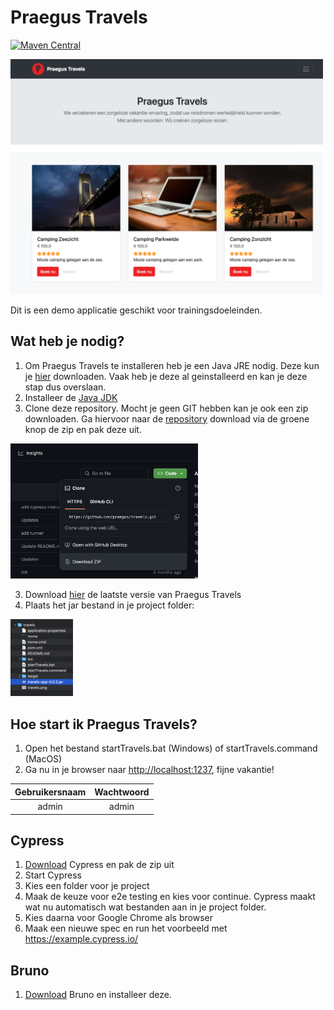 # Praegus Travels

[![Maven Central](https://img.shields.io/maven-central/v/nl.praegus/travels-app.svg?maxAge=21600)](https://mvnrepository.com/artifact/nl.praegus/travels-app)

[<img src="travels.png" width="500"/>](travels.png)

Dit is een demo applicatie geschikt voor trainingsdoeleinden.

## Wat heb je nodig?

1. Om Praegus Travels te installeren heb je een Java JRE nodig. Deze kun je [hier](https://www.java.com/nl/download/manual.jsp) downloaden. Vaak heb je deze al geinstalleerd en kan je deze stap dus overslaan.
2. Installeer de [Java JDK](https://download.oracle.com/java/22/latest/jdk-22_windows-x64_bin.exe)
3. Clone deze repository. Mocht je geen GIT hebben kan je ook een zip downloaden. Ga hiervoor naar de [repository](https://github.com/praegus/travels/) download via de groene knop de zip en pak deze uit.

[<img src="download.png" width="300"/>](project.png)

3. Download [hier](https://repo1.maven.org/maven2/nl/praegus/travels-app/0.0.10/travels-app-0.0.10.jar) de laatste versie van Praegus Travels
4. Plaats het jar bestand in je project folder:

[<img src="project.png" width="100"/>](project.png)

## Hoe start ik Praegus Travels?

1. Open het bestand startTravels.bat (Windows) of startTravels.command (MacOS)
2. Ga nu in je browser naar [http://localhost:1237](http://localhost:1237), fijne vakantie!

| Gebruikersnaam | Wachtwoord |
| :------------: | :--------: |
|     admin      |   admin    |

## Cypress

1. [Download](https://download.cypress.io/desktop) Cypress en pak de zip uit
2. Start Cypress
3. Kies een folder voor je project
4. Maak de keuze voor e2e testing en kies voor continue. Cypress maakt wat nu automatisch wat bestanden aan in je project folder.
5. Kies daarna voor Google Chrome als browser
6. Maak een nieuwe spec en run het voorbeeld met https://example.cypress.io/

## Bruno

1.  [Download](https://www.usebruno.com) Bruno en installeer deze.
